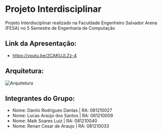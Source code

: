 # Projeto Interdisciplinar

Projeto Interdisciplinar realizado na Faculdade Engenheiro Salvador Arena (FESA) no 5 Semestre de Engenharia de Computação

## Link da Apresentação:
- https://youtu.be/2CAKUJLZz-4

## Arquitetura:
![Arquitetura](https://github.com/lucassantuss/SmartMart/assets/84753926/d44e48f8-28c8-489e-924c-4818c25d94b9)

## Integrantes do Grupo:

- Nome: Danilo Rodrigues Dantas | RA: 081210027
- Nome: Lucas Araújo dos Santos | RA: 081210009 
- Nome: Maik Soares Luiz | RA: 081210040
- Nome: Renan Cesar de Araujo | RA: 081210033
